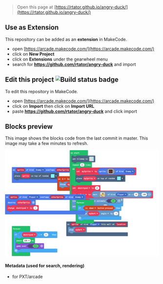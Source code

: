  


> Open this page at [https://rtator.github.io/angry-duck/](https://rtator.github.io/angry-duck/)

## Use as Extension

This repository can be added as an **extension** in MakeCode.

* open [https://arcade.makecode.com/](https://arcade.makecode.com/)
* click on **New Project**
* click on **Extensions** under the gearwheel menu
* search for **https://github.com/rtator/angry-duck** and import

## Edit this project ![Build status badge](https://github.com/rtator/angry-duck/workflows/MakeCode/badge.svg)

To edit this repository in MakeCode.

* open [https://arcade.makecode.com/](https://arcade.makecode.com/)
* click on **Import** then click on **Import URL**
* paste **https://github.com/rtator/angry-duck** and click import

## Blocks preview

This image shows the blocks code from the last commit in master.
This image may take a few minutes to refresh.

![A rendered view of the blocks](https://github.com/rtator/angry-duck/raw/master/.github/makecode/blocks.png)

#### Metadata (used for search, rendering)

* for PXT/arcade
<script src="https://makecode.com/gh-pages-embed.js"></script><script>makeCodeRender("{{ site.makecode.home_url }}", "{{ site.github.owner_name }}/{{ site.github.repository_name }}");</script>
